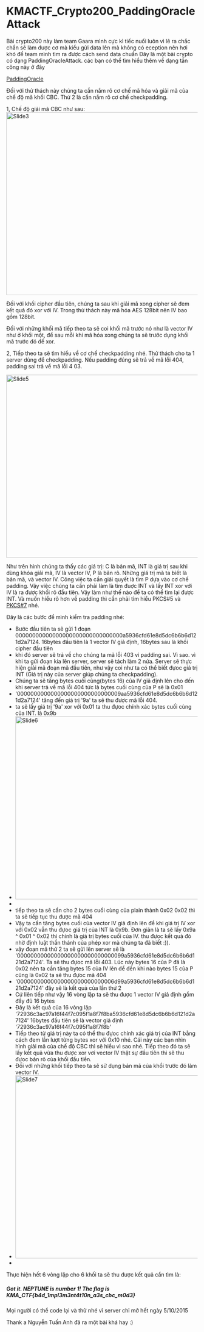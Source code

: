 # KMACTF_Crypto200_PaddingOracleAttack
Bài crypto200 này làm team Gaara mình cực kì tiếc nuối luôn vì lẽ ra chắc chắn sẽ làm được cơ mà kiểu gửi data lên mà không có eception nên hơi khó để team mình tìm ra được cách send data chuẩn
Đây là một bài crypto có dạng PaddingOracleAttack. 
các bạn có thể tìm hiểu thêm về dạng tấn công này ở đây 

<a href="http://www.exploresecurity.com/padding-oracle-decryption-attack/">PaddingOracle</a>

Đối với thử thách này chúng ta cần nắm rõ cơ chế mã hóa và giải mã của chế độ mã khối CBC. Thứ 2 là cần nắm rõ cơ chế checkpadding.

1, Chế độ giải mã CBC như sau:
<a data-flickr-embed="true"  href="https://www.flickr.com/photos/135065266@N08/21972095591/in/datetaken/" title="Slide3"><img src="https://farm6.staticflickr.com/5683/21972095591_799075d6bc_z.jpg" width="640" height="480" alt="Slide3"></a><script async src="//embedr.flickr.com/assets/client-code.js" charset="utf-8"></script>

Đối với khối cipher đầu tiên, chúng ta sau khi giải mã xong cipher sẽ đem kết quả đó xor với IV. Trong thử thách này mã hóa AES 128bit nên IV bao gồm 128bit.

Đối với những khối mã tiếp theo ta sẽ coi khối mã trước nó như là vector IV như ở khối một, để sau mỗi khi mã hóa xong chúng ta sẽ trước dụng khối mã trước đó để xor.

2, Tiếp theo ta sẽ tìm hiểu về cơ chế checkpadding nhé.
Thử thách cho ta 1 server dùng để checkpadding. Nếu padding đúng sẽ trả về mã lỗi 404, padding sai trả về mã lỗi 4
03.

<a data-flickr-embed="true"  href="https://www.flickr.com/photos/135065266@N08/21962314675/in/datetaken/" title="Slide5"><img src="https://farm1.staticflickr.com/626/21962314675_bcb393d45b_z.jpg" width="640" height="480" alt="Slide5"></a><script async src="//embedr.flickr.com/assets/client-code.js" charset="utf-8"></script>

Như trên hình chúng ta thấy các giá trị: C là bản mã, INT là giá trị sau khi dùng khóa giải mã, IV là vector IV, P là bản rõ. Những giá trị mà ta biết là bản mã, và vector IV. Công việc ta cần giải quyết là tìm P dựa vào cơ chế padding.
Vậy việc chúng ta cần phải làm là tìm đuợc INT và lấy INT xor với IV là ra được khối rõ đầu tiên.
Vậy làm như thế nào để ta có thể tìm lại được INT. Và muốn hiểu rõ hơn về padding thì cần phải tìm hiểu PKCS#5 và <a href = "https://en.wikipedia.org/wiki/Padding_%28cryptography%29#PKCS7">PKCS#7</a> nhé.

Đây là các bước để mình kiểm tra padding nhé:
- Bước đầu tiên ta sẽ gửi 1 đoạn 00000000000000000000000000000000a5936cfd61e8d5dc6b6b6d121d2a7124. 16bytes đầu tiên là 1 vector IV giả định, 16bytes sau là khối cipher đầu tiên
- khi đó server sẽ trả về cho chúng ta mã lỗi 403 vì padding sai. Vì sao. vì khi ta gửi đoạn kia lên server, server sẽ tách làm 2 nửa. Server sẽ thực hiện giải mã đoạn mã đầu tiên, như vậy coi như ta có thể biết đựoc giá trị INT (Giá trị này của server giúp chúng ta checkpadding). 
- Chúng ta sẽ tăng bytes cuối cùng(bytes 16) của IV giả định lên cho đến khi server trả về mã lỗi 404 tức là bytes cuối cùng của P sẽ là 0x01
- '0000000000000000000000000000009aa5936cfd61e8d5dc6b6b6d121d2a7124' tăng đến giá trị '9a' ta sẽ thu được mã lỗi 404.
- ta sẽ lấy giá trị '9a' xor với 0x01 ta thu đựoc chính xác bytes cuối cùng của INT. là 0x9b
- <a data-flickr-embed="true"  href="https://www.flickr.com/photos/135065266@N08/21775406369/in/datetaken/" title="Slide6"><img src="https://farm1.staticflickr.com/580/21775406369_80af01f590_z.jpg" width="640" height="480" alt="Slide6"></a><script async src="//embedr.flickr.com/assets/client-code.js" charset="utf-8"></script>
- 
- tiếp theo ta sẽ cần cho 2 bytes cuối cùng của plain thành 0x02 0x02 thì ta sẽ tiếp tục thu được mã 404
- Vậy ta cần tăng bytes cuối của vector IV giả định lên để khi giá trị IV xor với 0x02 vẫn thu đựoc giá trị của INT là 0x9b. Đơn giản là ta sẽ lấy 0x9a ^ 0x01 ^ 0x02 thì chính là giá trị bytes cuối của IV. thu đựoc kết quả đó nhờ định luật thần thánh của phép xor mà chúng ta đã biết :)).
- vậy đoạn mã thứ 2 ta sẽ gửi lên server sẽ là '00000000000000000000000000000099a5936cfd61e8d5dc6b6b6d121d2a7124'. Ta sẽ thu đựoc mã lỗi 403. Lúc này bytes 16 của P đã là 0x02 nên ta cần tăng bytes 15 của IV lên để đến khi nào bytes 15 của P cũng là 0x02 ta sẽ thu đựoc mã 404
- '00000000000000000000000000006d99a5936cfd61e8d5dc6b6b6d121d2a7124' đây sẽ là kết quả của lần thứ 2
- Cứ liên tiếp như vậy 16 vòng lặp ta sẽ thu được 1 vector IV giả định gồm đầy đủ 16 bytes
- Đây là kết quả của 16 vòng lặp '72936c3ac97a16f44f7c095f1a8f7f8ba5936cfd61e8d5dc6b6b6d121d2a7124' 16bytes đầu tiên sẽ là vector giả định '72936c3ac97a16f44f7c095f1a8f7f8b'
- Tiếp theo từ giá trị này ta có thể thu đựoc chính xác giá trị của INT bằng cách đem lần lượt từng bytes xor với 0x10 nhé. Cái này các bạn nhìn hình giải mã của chế độ CBC thì sẽ hiểu vì sao nhé. Tiếp theo đó ta sẽ lấy kết quả vừa thu được xor vơi vector IV thật sự đầu tiên thì sẽ thu đựoc bản rõ của khối đầu tiền.
- Đối với những khối tiếp theo ta sẽ sử dụng bản mã của khổi trước đó làm vector IV.
- <a data-flickr-embed="true"  href="https://www.flickr.com/photos/135065266@N08/21936144926/in/datetaken/" title="Slide7"><img src="https://farm1.staticflickr.com/632/21936144926_204edeb630_z.jpg" width="640" height="480" alt="Slide7"></a><script async src="//embedr.flickr.com/assets/client-code.js" charset="utf-8"></script>
- 
Thực hiện hết 6 vòng lặp cho 6 khối ta sẽ thu được kết quả cẩn tìm là:
<h5>Got it. NEPTUNE is number 1! The flag is KMA_CTF{b4d_1mpl3m3nt4t10n_a3s_cbc_m0d3}</h5>


Mọi người có thể code lại và thử nhé vì server chỉ mở hết ngày 5/10/2015

Thank a Nguyễn Tuấn Anh đã ra một bài khá hay :)

